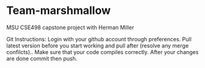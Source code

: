 # Team-marshmallow
MSU CSE498 capstone project with Herman Miller

Git Instructions:
Login with your github account through preferences.
Pull latest version before you start working and pull after (resolve any merge confilcts)..
Make sure that your code compiles correctly.
After your changes are done commit then push.
 

